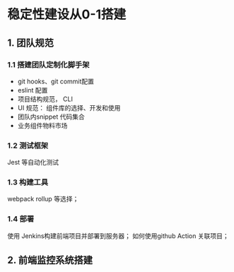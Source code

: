 # 稳定性建设从0-1搭建
## 1. 团队规范
### 1.1 搭建团队定制化脚手架
* git hooks、git commit配置
* eslint 配置
* 项目结构规范， CLI
* UI 规范： 组件库的选择、开发和使用
* 团队内snippet 代码集合
* 业务组件物料市场

### 1.2 测试框架
Jest 等自动化测试
### 1.3 构建工具
webpack rollup 等选择；

### 1.4 部署
使用 Jenkins构建前端项目并部署到服务器；
如何使用github Action 关联项目；

## 2. 前端监控系统搭建
